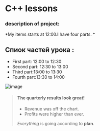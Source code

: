 # C++ lessons

### description of project:
 *My items starts at 12:00.I have four parts. *

## Спиок частей урока :
- First part: 12:00 to 12:30
- Second part: 12:30 to 13:00  
- Third part:13:00 to 13:30
- Fourth part:13:30 to 14:00

![image](https://upload.wikimedia.org/wikipedia/commons/thumb/1/18/ISO_C%2B%2B_Logo.svg/1200px-ISO_C%2B%2B_Logo.svg.png)


> #### The quarterly results look great!
>
> - Revenue was off the chart.
> - Profits were higher than ever.
>
>  *Everything* is going according to **plan**.
